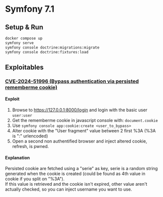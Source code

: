 # Symfony 7.1 

## Setup & Run

```bash
docker compose up
symfony serve
symfony console doctrine:migrations:migrate
symfony console doctrine:fixtures:load
```

## Exploitables

### [CVE-2024-51996 (Bypass authentication via persisted rememberme cookie)](https://symfony.com/blog/cve-2024-51996-authentication-bypass-via-persisted-rememberme-cookie)

#### Exploit

1. Browse to https://127.0.0.1:8000/login and login with the basic user `user:user`
2. Get the rememberme cookie in javascript console with: `document.cookie`
3. Use `symfony console app:cookie:create <user_to_bypass>`
4. Alter cookie with the "User fragment" value between 2 first %3A (%3A is ":" urlencoded)
5. Open a second non authentified browser and inject altered cookie, refresh, is pwned.

#### Explanation

Persisted cookie are fetched using a "serie" as key, serie is a random string generated when the cookie is created (could be found as 4th value in cookie if you split on "%3A").<br>
If this value is retrieved and the cookie isn't expired, other value aren't actually checked, so you can inject username you want to use. 



